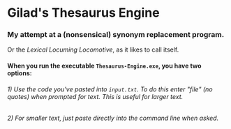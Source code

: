 # Gilad's Thesaurus Engine
### My attempt at a (nonsensical) synonym replacement program.

Or the *Lexical Locuming Locomotive*, as it likes to call itself.
&NewLine;
&NewLine;
#### When you run the executable `Thesaurus-Engine.exe`, you have two options:
###### 1) Use the code you've pasted into `input.txt`. To do this enter "file" (no quotes) when prompted for text. This is useful for larger text.
###### 2) For smaller text, just paste directly into the command line when asked.
